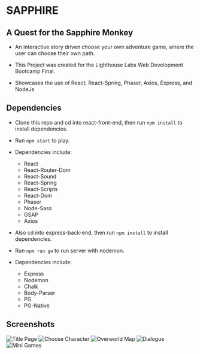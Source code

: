 # SAPPHIRE

## A Quest for the Sapphire Monkey

- An interactive story driven choose your own adventure game, where the user can choose their own path.

- This Project was created for the Lighthouse Labs Web Development Bootcamp Final.

- Showcases the use of React, React-Spring, Phaser, Axios, Express, and NodeJs

## Dependencies

- Clone this repo and cd into react-front-end, then run `npm install` to install dependencies.
- Run `npm start` to play.
- Dependencies include:

  - React
  - React-Router-Dom
  - React-Sound
  - React-Spring
  - React-Scripts
  - React-Dom
  - Phaser
  - Node-Sass
  - GSAP
  - Axios

- Also cd into express-back-end, then run `npm install` to install dependencies.
- Run `npm run go` to run server with nodemon.

- Dependencies include:
  - Express
  - Nodemon
  - Chalk
  - Body-Parser
  - PG
  - PG-Native

## Screenshots

![Title Page](https://github.com/davemgj84/sapphire/blob/master/Docs/Titlepage.png?raw=true)
![Choose Character](https://github.com/davemgj84/sapphire/blob/master/Docs/ChooseCharacter.png?raw=true)
![Overworld Map](https://github.com/davemgj84/sapphire/blob/master/Docs/OverworldMap.png?raw=true)
![Dialogue](https://github.com/davemgj84/sapphire/blob/master/Docs/Dialogue.png?raw=true)
![Mini Games](https://github.com/davemgj84/sapphire/blob/master/Docs/MiniGame.png?raw=true)
